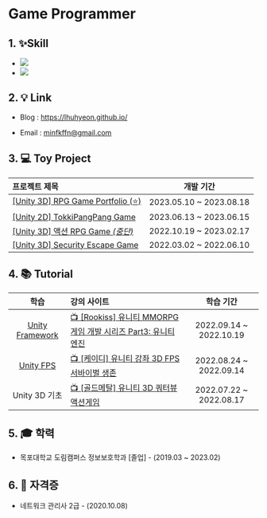 # Game Programmer

## 1. ✨Skill
+ <img src="https://img.shields.io/badge/C Sharp-239120?style=flat&logo=CSharp&logoColor=white"/>
+ <img src="https://img.shields.io/badge/Unity-D8D8D8?style=flat&logo=Unity&logoColor=white"/>

## 2. 💡 Link
+ Blog    :   https://lhuhyeon.github.io/

+ Email   :   minfkffn@gmail.com

## 3. 💻 Toy Project
| 프로젝트 제목 | 개발 기간 |
|:---|:---:|
| [[Unity 3D] RPG Game Portfolio (⭐)](https://github.com/LHuHyeon/Unity3D_RPG_Portfolio) | 2023.05.10 ~ 2023.08.18 |
| [[Unity 2D] TokkiPangPang Game](https://github.com/LHuHyeon/TokkiPangPang_Game) | 2023.06.13 ~ 2023.06.15 |
| [[Unity 3D] 액션 RPG Game *(중단)*](https://github.com/LHuHyeon/Action_RPG_Game) | 2022.10.19 ~ 2023.02.17 |
| [[Unity 3D] Security Escape Game](https://github.com/LHuHyeon/Security_Escape_Game) | 2022.03.02 ~ 2022.06.10 |


## 4. 📚 Tutorial
| 학습 | 강의 사이트 | 학습 기간 |
|:---:|:---|:---:|
| [Unity Framework](https://github.com/LHuHyeon/Rookiss_MMO-Study) | [📺  [Rookiss] 유니티 MMORPG 게임 개발 시리즈 Part3: 유니티 엔진](https://www.inflearn.com/course/mmorpg-%EC%9C%A0%EB%8B%88%ED%8B%B0/dashboard) | 2022.09.14 ~ 2022.10.19 |
| [Unity FPS](https://github.com/LHuHyeon/KD_FPS-Study) | [📺 [케이디] 유니티 강좌 3D FPS 서바이벌 생존](https://www.youtube.com/watch?v=uandR5M30ho&list=PLUZ5gNInsv_Nzex8Cvxce_1zjUf0cNWY9) | 2022.08.24 ~ 2022.09.14 |
| Unity 3D 기초 | [📺 [골드메탈] 유니티 3D 쿼터뷰 액션게임](https://www.youtube.com/watch?v=WkMM7Uu2AoA&list=PLO-mt5Iu5TeYkrBzWKuTCl6IUm_bA6BKy) | 2022.07.22 ~ 2022.08.17 |

## 5. 🎓 학력
+ 목포대학교 도림캠퍼스 정보보호학과 [졸업] - (2019.03 ~ 2023.02)

## 6. 📒 자격증
+ 네트워크 관리사 2급 - (2020.10.08)
